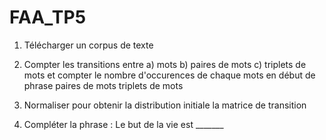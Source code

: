 # FAA_TP5

1) Télécharger un corpus de texte

2) Compter les transitions entre a) mots
                                 b) paires de mots
                                 c) triplets de mots
   et compter le nombre d'occurences de chaque mots               en début de phrase
                                               paires de mots
                                               triplets de mots

3) Normaliser pour obtenir la distribution initiale
                           la matrice de transition

4) Compléter la phrase : Le but de la vie est _______
